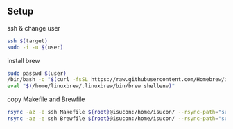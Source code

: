 ## Setup

ssh & change user

```bash
ssh $(target)
sudo -i -u $(user)
```

install brew

```bash
sudo passwd $(user) 
/bin/bash -c "$(curl -fsSL https://raw.githubusercontent.com/Homebrew/install/HEAD/install.sh)"
eval "$(/home/linuxbrew/.linuxbrew/bin/brew shellenv)"
```

copy Makefile and Brewfile

```bash
rsync -az -e ssh Makefile ${root}@isucon:/home/isucon/ --rsync-path="sudo rsync"
rsync -az -e ssh Brewfile ${root}@isucon:/home/isucon/ --rsync-path="sudo rsync"
```
